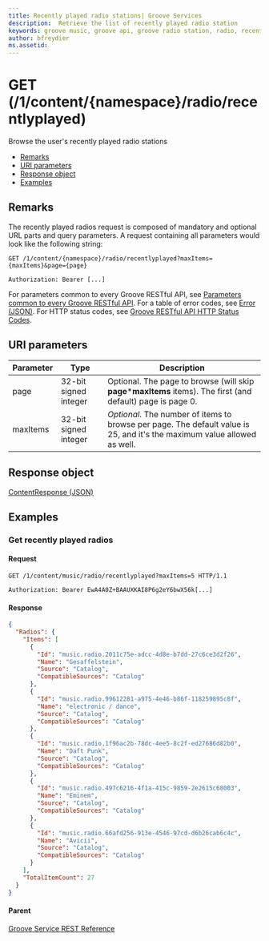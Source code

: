 ```yaml
---
title: Recently played radio stations| Groove Services
description:  Retrieve the list of recently played radio station
keywords: groove music, groove api, groove radio station, radio, recent radio, recently played
author: bfreydier
ms.assetid:  
---
```


# GET (/1/content/{namespace}/radio/recentlyplayed)
Browse the user's recently played radio stations

-   [Remarks](#remarks)
-   [URI parameters](#uri-parameters)
-   [Response object](#response-object)
-   [Examples](#examples)

## Remarks
The recently played radios request is composed of mandatory and optional URL parts and query parameters. A request containing all parameters would look like the following string:
```
GET /1/content/{namespace}/radio/recentlyplayed?maxItems={maxItems}&page={page}

Authorization: Bearer [...]
```
For parameters common to every Groove RESTful API, see [Parameters common to every Groove RESTful API](common-parameters.md). For a table of error codes, see [Error (JSON)](JSON-Error.md). For HTTP status codes, see [Groove RESTful API HTTP Status Codes](http-status-codes.md).

## URI parameters

| **Parameter** | **Type** | **Description**                                                                                                                                                                                                                                                                                                                                    |
|---------------|----------|----------------------------------------------------------------------------------------------------------------------------------------------------------------------------------------------------------------------------------------------------------------------------------------------------------------------------------------------------|
| page          | 32-bit signed integer | Optional. The page to browse (will skip **page**\***maxItems** items). The first (and default) page is page 0.         |
| maxItems          | 32-bit signed integer | *Optional*. The number of items to browse per page. The default value is 25, and it's the maximum value allowed as well.                                                                                                                                          |

## Response object
[ContentResponse (JSON)](JSON-contentresponse.md)

## Examples
### Get recently played radios
#### Request
```http
GET /1/content/music/radio/recentlyplayed?maxItems=5 HTTP/1.1

Authorization: Bearer EwA4A0Z+BAAUXKAI8P6g2eY6bwX56k[...]
```

#### Response
```json
{
  "Radios": {
    "Items": [
      {
        "Id": "music.radio.2011c75e-adcc-4d8e-b7dd-27c6ce3d2f26",
        "Name": "Gesaffelstein",
        "Source": "Catalog",
        "CompatibleSources": "Catalog"
      },
      {
        "Id": "music.radio.99612281-a975-4e46-b86f-118259895c8f",
        "Name": "electronic / dance",
        "Source": "Catalog",
        "CompatibleSources": "Catalog"
      },
      {
        "Id": "music.radio.1f96ac2b-78dc-4ee5-8c2f-ed27686d82b0",
        "Name": "Daft Punk",
        "Source": "Catalog",
        "CompatibleSources": "Catalog"
      },
      {
        "Id": "music.radio.497c6216-4f1a-415c-9859-2e2615c68003",
        "Name": "Eminem",
        "Source": "Catalog",
        "CompatibleSources": "Catalog"
      },
      {
        "Id": "music.radio.66afd256-913e-4546-97cd-d6b26cab6c4c",
        "Name": "Avicii",
        "Source": "Catalog",
        "CompatibleSources": "Catalog"
      }
    ],
    "TotalItemCount": 27
  }
}
```

#### Parent
[Groove Service REST Reference](overview.md)
